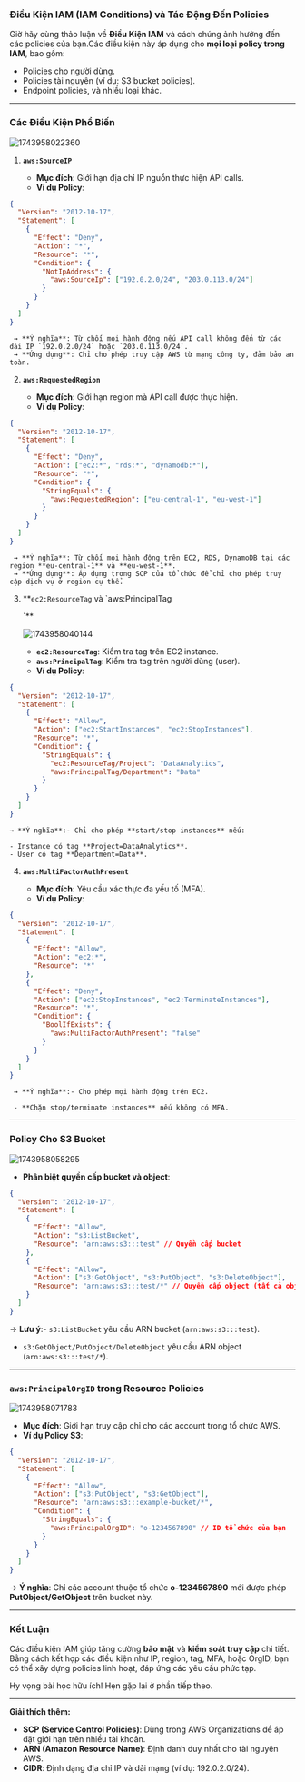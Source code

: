 ### **Điều Kiện IAM (IAM Conditions) và Tác Động Đến Policies**

Giờ hãy cùng thảo luận về **Điều Kiện IAM** và cách chúng ảnh hưởng đến các policies của bạn.Các điều kiện này áp dụng cho **mọi loại policy trong IAM**, bao gồm:

- Policies cho người dùng.
- Policies tài nguyên (ví dụ: S3 bucket policies).
- Endpoint policies, và nhiều loại khác.

---

### **Các Điều Kiện Phổ Biến**

![1743958022360](image/aws-policy/1743958022360.png)

1. **`aws:SourceIP`**

   - **Mục đích**: Giới hạn địa chỉ IP nguồn thực hiện API calls.
   - **Ví dụ Policy**:

```json
{
  "Version": "2012-10-17",
  "Statement": [
    {
      "Effect": "Deny",
      "Action": "*",
      "Resource": "*",
      "Condition": {
        "NotIpAddress": {
          "aws:SourceIp": ["192.0.2.0/24", "203.0.113.0/24"]
        }
      }
    }
  ]
}
```

     → **Ý nghĩa**: Từ chối mọi hành động nếu API call không đến từ các dải IP `192.0.2.0/24` hoặc `203.0.113.0/24`.
     → **Ứng dụng**: Chỉ cho phép truy cập AWS từ mạng công ty, đảm bảo an toàn.

2. **`aws:RequestedRegion`**

   - **Mục đích**: Giới hạn region mà API call được thực hiện.
   - **Ví dụ Policy**:

```json
{
  "Version": "2012-10-17",
  "Statement": [
    {
      "Effect": "Deny",
      "Action": ["ec2:*", "rds:*", "dynamodb:*"],
      "Resource": "*",
      "Condition": {
        "StringEquals": {
          "aws:RequestedRegion": ["eu-central-1", "eu-west-1"]
        }
      }
    }
  ]
}
```

     → **Ý nghĩa**: Từ chối mọi hành động trên EC2, RDS, DynamoDB tại các region **eu-central-1** và **eu-west-1**.
     → **Ứng dụng**: Áp dụng trong SCP của tổ chức để chỉ cho phép truy cập dịch vụ ở region cụ thể.

3. \*\*`ec2:ResourceTag` và `aws:PrincipalTag

   `\*\*

   ![1743958040144](image/aws-policy/1743958040144.png)

   - **`ec2:ResourceTag`**: Kiểm tra tag trên EC2 instance.
   - **`aws:PrincipalTag`**: Kiểm tra tag trên người dùng (user).
   - **Ví dụ Policy**:

```json
{
  "Version": "2012-10-17",
  "Statement": [
    {
      "Effect": "Allow",
      "Action": ["ec2:StartInstances", "ec2:StopInstances"],
      "Resource": "*",
      "Condition": {
        "StringEquals": {
          "ec2:ResourceTag/Project": "DataAnalytics",
          "aws:PrincipalTag/Department": "Data"
        }
      }
    }
  ]
}
```

    → **Ý nghĩa**:- Chỉ cho phép **start/stop instances** nếu:

    - Instance có tag **Project=DataAnalytics**.
    - User có tag **Department=Data**.

4. **`aws:MultiFactorAuthPresent`**

   - **Mục đích**: Yêu cầu xác thực đa yếu tố (MFA).
   - **Ví dụ Policy**:

```json
{
  "Version": "2012-10-17",
  "Statement": [
    {
      "Effect": "Allow",
      "Action": "ec2:*",
      "Resource": "*"
    },
    {
      "Effect": "Deny",
      "Action": ["ec2:StopInstances", "ec2:TerminateInstances"],
      "Resource": "*",
      "Condition": {
        "BoolIfExists": {
          "aws:MultiFactorAuthPresent": "false"
        }
      }
    }
  ]
}
```

     → **Ý nghĩa**:- Cho phép mọi hành động trên EC2.

     - **Chặn stop/terminate instances** nếu không có MFA.

---

### **Policy Cho S3 Bucket**

![1743958058295](image/aws-policy/1743958058295.png)

- **Phân biệt quyền cấp bucket và object**:

```json
{
  "Version": "2012-10-17",
  "Statement": [
    {
      "Effect": "Allow",
      "Action": "s3:ListBucket",
      "Resource": "arn:aws:s3:::test" // Quyền cấp bucket
    },
    {
      "Effect": "Allow",
      "Action": ["s3:GetObject", "s3:PutObject", "s3:DeleteObject"],
      "Resource": "arn:aws:s3:::test/*" // Quyền cấp object (tất cả objects trong bucket)
    }
  ]
}
```

→ **Lưu ý**:- `s3:ListBucket` yêu cầu ARN bucket (`arn:aws:s3:::test`).

- `s3:GetObject/PutObject/DeleteObject` yêu cầu ARN object (`arn:aws:s3:::test/*`).

---

### **`aws:PrincipalOrgID` trong Resource Policies**

![1743958071783](image/aws-policy/1743958071783.png)

- **Mục đích**: Giới hạn truy cập chỉ cho các account trong tổ chức AWS.
- **Ví dụ Policy S3**:

```json
{
  "Version": "2012-10-17",
  "Statement": [
    {
      "Effect": "Allow",
      "Action": ["s3:PutObject", "s3:GetObject"],
      "Resource": "arn:aws:s3:::example-bucket/*",
      "Condition": {
        "StringEquals": {
          "aws:PrincipalOrgID": "o-1234567890" // ID tổ chức của bạn
        }
      }
    }
  ]
}
```

→ **Ý nghĩa**: Chỉ các account thuộc tổ chức **o-1234567890** mới được phép **PutObject/GetObject** trên bucket này.

---

### **Kết Luận**

Các điều kiện IAM giúp tăng cường **bảo mật** và **kiểm soát truy cập** chi tiết. Bằng cách kết hợp các điều kiện như IP, region, tag, MFA, hoặc OrgID, bạn có thể xây dựng policies linh hoạt, đáp ứng các yêu cầu phức tạp.

Hy vọng bài học hữu ích! Hẹn gặp lại ở phần tiếp theo.

---

**Giải thích thêm:**

- **SCP (Service Control Policies)**: Dùng trong AWS Organizations để áp đặt giới hạn trên nhiều tài khoản.
- **ARN (Amazon Resource Name)**: Định danh duy nhất cho tài nguyên AWS.
- **CIDR**: Định dạng địa chỉ IP và dải mạng (ví dụ: 192.0.2.0/24).
